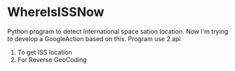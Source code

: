 # WhereIsISSNow
Python program to detect International space sation location. Now i'm trying to develop a GoogleAction based on this. 
Program use 2 api
1) To get ISS location
2) For Reverse GeoCoding 
